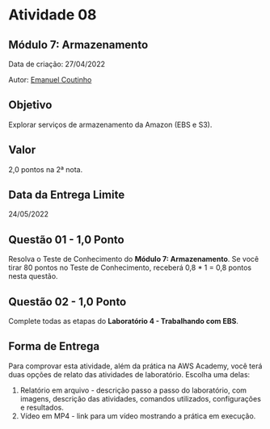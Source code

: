 # Atividade 08

##  Módulo 7: Armazenamento

Data de criação: 27/04/2022

Autor: [Emanuel Coutinho](https://github.com/emanuelcoutinho)

## Objetivo
Explorar serviços de armazenamento da Amazon (EBS e S3).

## Valor
2,0 pontos na 2ª nota.

## Data da Entrega Limite
24/05/2022

## Questão 01 - 1,0 Ponto
Resolva o Teste de Conhecimento do **Módulo 7: Armazenamento**. Se você tirar 80 pontos no Teste de Conhecimento, receberá 0,8 * 1 = 0,8 pontos nesta questão.

## Questão 02 - 1,0 Ponto
Complete todas as etapas do **Laboratório 4 - Trabalhando com EBS**.

## Forma de Entrega

Para comprovar esta atividade, além da prática na AWS Academy, você terá duas opções de relato das atividades de laboratório. Escolha uma delas:

1. Relatório em arquivo - descrição passo a passo do laboratório, com imagens, descrição das atividades, comandos utilizados, configurações e resultados.
2. Vídeo em MP4 - link para um vídeo mostrando a prática em execução.

